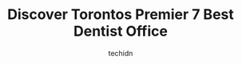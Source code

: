---
layout: ampstory
image: https://i0.wp.com/www.auto.or.id/wp-content/uploads/2023/06/altima-dental-centre-at-first-canadian-place-0-toronto-1686322019.jpeg?resize=640,853
author: techidn
featured: false
description: Toronto, Ontario, Canada is a haven for Dentist Office enthusiasts, boasting an impressive array of 7 top-notch establishments. Whether youre a seasoned connoisseur or simply curious to exp
title: Discover Torontos Premier 7 Best Dentist Office
cover:
   title: Discover Torontos Premier 7 Best Dentist Office
   subtitle: AUTO.OR.ID
   background: https://www.auto.or.id/wp-content/uploads/2023/06/altima-dental-centre-at-first-canadian-place-0-toronto-1686322019.jpeg

pages: 
 - layout: thirds
   top: <h1>#1 Kingwest Dental</h1>
   bottom: "<p>I had a dental cleaning with Katie and she was awesome. Even though I had been going to this clinic for years, it was the first time we had met and she made sure to ask m</p>"
   background: https://www.auto.or.id/wp-content/uploads/2023/06/altima-dental-centre-at-first-canadian-place-1-toronto-1686322020.jpeg
   backgroundblur: true
 - layout: thirds
   top: <h1>#2 Midtown Dental Centre</h1>
   bottom: "<p>20 Bloor St E Unit R4, Toronto, ON M4W 3G7, Canada</p>"
   background: https://www.auto.or.id/wp-content/uploads/2023/06/altima-dental-centre-at-first-canadian-place-2-toronto-1686322021.jpeg
   cta:
      link: https://www.auto.or.id/discover-torontos-premier-7-best-dentist-office/
      text: Discover Torontos Premier 7 Best Dentist Office
 - layout: thirds
   top: <h1>#3 Library District Dental</h1>
   bottom: "<p>170 Fort York Blvd Unit 1B, Toronto, ON M5V 0E6, Canada</p>"
   background: https://images.unsplash.com/photo-1554708893-e11aa45b9bbf?ixlib=rb-4.0.3&ixid=MnwxMjA3fDB8MHxwaG90by1wYWdlfHx8fGVufDB8fHx8&auto=format&fit=crop&w=640&h=853&q=80
   cta:
      link: https://www.auto.or.id/discover-torontos-premier-7-best-dentist-office/
      text: Discover Torontos Premier 7 Best Dentist Office
 - layout: thirds
   top: <h1>#4 City Dental</h1>
   bottom: "<p>415 A Yonge St #101, Toronto, ON M5B 2E7, Canada</p>"
   background: https://images.unsplash.com/photo-1551727324-355cda9f1884?ixlib=rb-4.0.3&ixid=MnwxMjA3fDB8MHxwaG90by1wYWdlfHx8fGVufDB8fHx8&auto=format&fit=crop&w=640&h=853&q=80
   cta:
      link: https://www.auto.or.id/discover-torontos-premier-7-best-dentist-office/
      text: Discover Torontos Premier 7 Best Dentist Office
 - layout: thirds
   top: <h1>#5 Downtown Dental Clinic</h1>
   bottom: "<p>819 Yonge St, Toronto, ON M4W 2G9, Canada</p>"
   background: https://images.unsplash.com/photo-1637160967945-6d1ee20d67c9?ixlib=rb-4.0.3&ixid=MnwxMjA3fDB8MHxwaG90by1wYWdlfHx8fGVufDB8fHx8&auto=format&fit=crop&w=640&h=853&q=80
   cta:
      link: https://www.auto.or.id/discover-torontos-premier-7-best-dentist-office/
      text: Discover Torontos Premier 7 Best Dentist Office
 - layout: thirds
   top: <h1>#6 Artin Dental Office</h1>
   bottom: "<p>130 King Street West, Concourse Level, Unit CS2, Toronto, ON M5X 1A4, Canada</p>"
   background: https://images.unsplash.com/photo-1490274494753-fd4f84681e7c?ixlib=rb-4.0.3&ixid=MnwxMjA3fDB8MHxwaG90by1wYWdlfHx8fGVufDB8fHx8&auto=format&fit=crop&w=640&h=853&q=80
   cta:
      link: https://www.auto.or.id/discover-torontos-premier-7-best-dentist-office/
      text: Discover Torontos Premier 7 Best Dentist Office
 - layout: thirds
   top: <h1>#7 The Plaza Dental Centre</h1>
   bottom: "<p>40 King St W, Toronto, ON M5H 3Y2, Canada</p>"
   background: https://images.unsplash.com/photo-1623564493214-6137dff043ad?ixlib=rb-4.0.3&ixid=MnwxMjA3fDB8MHxwaG90by1wYWdlfHx8fGVufDB8fHx8&auto=format&fit=crop&w=640&h=853&q=80
   cta:
      link: https://www.auto.or.id/discover-torontos-premier-7-best-dentist-office/
      text: Discover Torontos Premier 7 Best Dentist Office
 - layout: thirds
   middle: Continue reading...
   background: https://images.unsplash.com/photo-1607120349427-e3146fe0a68f?ixlib=rb-4.0.3&ixid=MnwxMjA3fDB8MHxwaG90by1wYWdlfHx8fGVufDB8fHx8&auto=format&fit=crop&w=640&h=853&q=80
   cta:
      link: https://www.auto.or.id/discover-torontos-premier-7-best-dentist-office/
      text: Discover Torontos Premier 7 Best Dentist Office

---